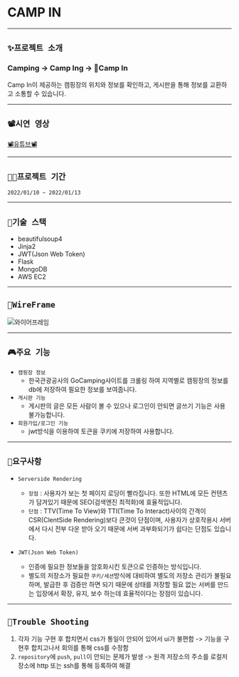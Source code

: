 # **CAMP IN** 

<hr>

## **`✨프로젝트 소개`**


### Camping -> Camp Ing -> 🎉Camp In

Camp In이 제공하는 캠핑장의 위치와 정보를 확인하고, 게시판을 통해 정보를 교환하고 소통할 수 있습니다.

<hr>

## **`📽시연 영상`**
[📽유튜브📽](https://www.youtube.com/watch?v=Ggcz0dUmzeo)

<hr>

## **`👨‍💻프로젝트 기간`**
`2022/01/10 ~ 2022/01/13`

<hr>

## **`🔨기술 스택`**
- beautifulsoup4
- Jinja2
- JWT(Json Web Token)
- Flask
- MongoDB
- AWS EC2

<hr>

## **`💎WireFrame`**
![와이어프레임](https://user-images.githubusercontent.com/76610357/149290958-ad06d8a3-4b4d-4547-9d50-eccbb59ac709.PNG)

<hr>

## **`🎮주요 기능`**
- `캠핑장 정보`
  - 한국관광공사의 GoCamping사이트를 크롤링 하여 지역별로 캠핑장의 정보를 db에 저장하여 필요한 정보를 보여줍니다.
- `게시판 기능`
  - 게시판의 글은 모든 사람이 볼 수 있으나 로그인이 안되면 글쓰기 기능은 사용 불가능합니다.
- `회원가입/로그인 기능`
  - jwt방식을 이용하여 토큰을 쿠키에 저장하여 사용합니다.

<hr>

## **`📜요구사항`**
- `Serverside Rendering`
  - `장점` : 사용자가 보는 첫 페이지 로딩이 빨라집니다. 또한 HTML에 모든 컨텐츠가 담겨있기 때문에 SEO(검색엔진 최적화)에 효율적입니다.
  - `단점` : TTV(Time To View)와 TTI(Time To Interact)사이의 간격이 CSR(ClentSide Rendering)보다 큰것이 단점이며, 사용자가 상호작용시 서버에서 다시 전부 다운 받아 오기 때문에 서버 과부화되기가 쉽다는 단점도 있습니다.

- `JWT(Json Web Token)`
  - 인증에 필요한 정보들을 암호화시킨 토큰으로 인증하는 방식입니다.
  - 별도의 저장소가 필요한 `쿠키/세션`방식에 대비하여 별도의 저장소 관리가 불필요하며, 발급한 후 검증만 하면 되기 때문에 상태를 저장할 필요 없는 서버를 만드는 입장에서 확장, 유지, 보수 하는데 효율적이다는 장점이 있습니다.
  
<hr>

## **`🌠Trouble Shooting`**
1. 각자 기능 구현 후 합치면서 css가 통일이 안되어 있어서 ui가 불편함 -> 기능을 구현후 합치고나서 회의를 통해 css를 수정함
2. `repository`에 `push`, `pull`이 안되는 문제가 발생 -> 원격 저장소의 주소를 로컬저장소에 http 또는 ssh를 통해 등록하여 해결

